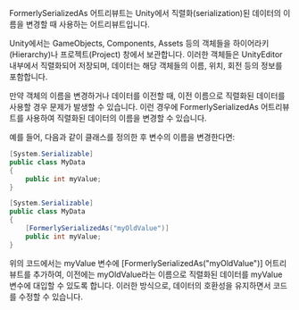 FormerlySerializedAs 어트리뷰트는 Unity에서 직렬화(serialization)된 데이터의 이름을 변경할 때 사용하는 어트리뷰트입니다.

Unity에서는 GameObjects, Components, Assets 등의 객체들을 하이어라키(Hierarchy)나 프로젝트(Project) 창에서 보관합니다. 이러한 객체들은 UnityEditor 내부에서 직렬화되어 저장되며, 데이터는 해당 객체들의 이름, 위치, 회전 등의 정보를 포함합니다.

만약 객체의 이름을 변경하거나 데이터를 이전할 때, 이전 이름으로 직렬화된 데이터를 사용할 경우 문제가 발생할 수 있습니다. 이런 경우에 FormerlySerializedAs 어트리뷰트를 사용하여 직렬화된 데이터의 이름을 변경할 수 있습니다.

예를 들어, 다음과 같이 클래스를 정의한 후 변수의 이름을 변경한다면:

```c#
[System.Serializable]
public class MyData
{
    public int myValue;
}
```

```c#
[System.Serializable]
public class MyData
{
    [FormerlySerializedAs("myOldValue")]
    public int myValue;
}
```

위의 코드에서는 myValue 변수에 [FormerlySerializedAs("myOldValue")] 어트리뷰트를 추가하여, 이전에는 myOldValue라는 이름으로 직렬화된 데이터를 myValue 변수에 대입할 수 있도록 합니다. 이러한 방식으로, 데이터의 호환성을 유지하면서 코드를 수정할 수 있습니다.

